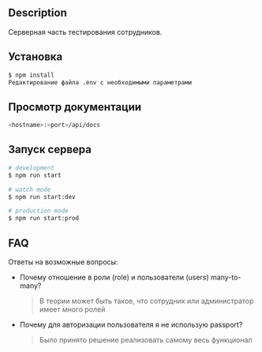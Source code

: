 ## Description

Серверная часть тестирования сотрудников.

## Установка

```bash
$ npm install
Редактирование файла .env с необходимыми параметрами
```

## Просмотр документации

```bash
<hostname>:<port>/api/docs
```

## Запуск сервера

```bash
# development
$ npm run start

# watch mode
$ npm run start:dev

# production mode
$ npm run start:prod
```

## FAQ
Ответы на возможные вопросы:
- Почему отношение в роли (role) и пользователи (users) many-to-many?
  > В теории может быть такое, что сотрудник или администратор имеет много ролей

- Почему для авторизации пользователя я не использую passport?
  > Было принято решение реализовать самому весь функционал